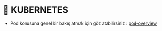 # 🎯 KUBERNETES
* Pod konusuna genel bir bakış atmak için göz atabilirsiniz : [pod-overview](./pod-overview) 